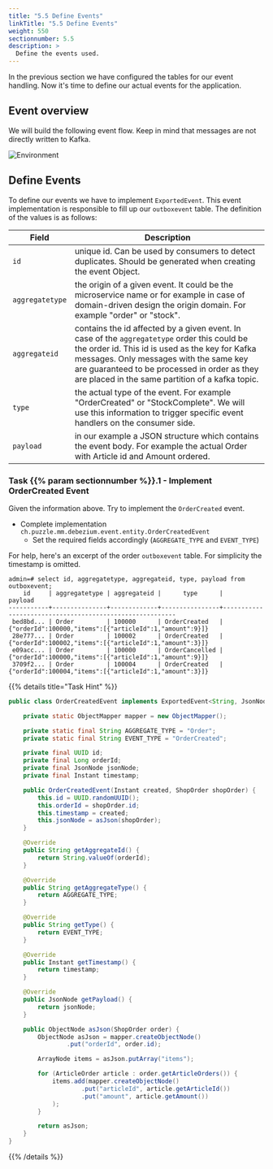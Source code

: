 ```yaml
---
title: "5.5 Define Events"
linkTitle: "5.5 Define Events"
weight: 550
sectionnumber: 5.5
description: >
  Define the events used.
---
```


In the previous section we have configured the tables for our event handling. Now it's time to define our actual events for the application.


## Event overview

We will build the following event flow. Keep in mind that messages are not directly written to Kafka.

![Environment](../../events.png)


## Define Events

To define our events we have to implement `ExportedEvent`. This event implementation is responsible to fill up our `outboxevent` table. The definition of the values is as follows:

Field   | Description
--------|---------------
`id` | unique id. Can be used by consumers to detect duplicates. Should be generated when creating the event Object.
`aggregatetype` | the origin of a given event. It could be the microservice name or for example in case of domain-driven design the origin domain. For example "order" or "stock".
`aggregateid` | contains the id affected by a given event. In case of the `aggregatetype` order this could be the order id. This id is used as the key for Kafka messages. Only messages with the same key are guaranteed to be processed in order as they are placed in the same partition of a kafka topic.
`type` | the actual type of the event. For example "OrderCreated" or "StockComplete". We will use this information to trigger specific event handlers on the consumer side.
`payload` | in our example a JSON structure which contains the event body. For example the actual Order with Article id and Amount ordered.


### Task {{% param sectionnumber %}}.1 - Implement OrderCreated Event

Given the information above. Try to implement the `OrderCreated` event.

* Complete implementation `ch.puzzle.mm.debezium.event.entity.OrderCreatedEvent`
  * Set the required fields accordingly (`AGGREGATE_TYPE` and `EVENT_TYPE`)

For help, here's an excerpt of the order `outboxevent` table. For simplicity the timestamp is omitted.

```
admin=# select id, aggregatetype, aggregateid, type, payload from outboxevent;
    id     | aggregatetype | aggregateid |      type      |                         payload
-----------+---------------+-------------+----------------+---------------------------------------------------------
 bed8bd... | Order         | 100000      | OrderCreated   | {"orderId":100000,"items":[{"articleId":1,"amount":9}]}
 28e777... | Order         | 100002      | OrderCreated   | {"orderId":100002,"items":[{"articleId":1,"amount":3}]}
 e09acc... | Order         | 100000      | OrderCancelled | {"orderId":100000,"items":[{"articleId":1,"amount":9}]}
 3709f2... | Order         | 100004      | OrderCreated   | {"orderId":100004,"items":[{"articleId":1,"amount":3}]}
```


{{% details title="Task Hint" %}}

```java
public class OrderCreatedEvent implements ExportedEvent<String, JsonNode> {

    private static ObjectMapper mapper = new ObjectMapper();

    private static final String AGGREGATE_TYPE = "Order";
    private static final String EVENT_TYPE = "OrderCreated";

    private final UUID id;
    private final Long orderId;
    private final JsonNode jsonNode;
    private final Instant timestamp;

    public OrderCreatedEvent(Instant created, ShopOrder shopOrder) {
        this.id = UUID.randomUUID();
        this.orderId = shopOrder.id;
        this.timestamp = created;
        this.jsonNode = asJson(shopOrder);
    }

    @Override
    public String getAggregateId() {
        return String.valueOf(orderId);
    }

    @Override
    public String getAggregateType() {
        return AGGREGATE_TYPE;
    }

    @Override
    public String getType() {
        return EVENT_TYPE;
    }

    @Override
    public Instant getTimestamp() {
        return timestamp;
    }

    @Override
    public JsonNode getPayload() {
        return jsonNode;
    }

    public ObjectNode asJson(ShopOrder order) {
        ObjectNode asJson = mapper.createObjectNode()
                .put("orderId", order.id);

        ArrayNode items = asJson.putArray("items");

        for (ArticleOrder article : order.getArticleOrders()) {
            items.add(mapper.createObjectNode()
                    .put("articleId", article.getArticleId())
                    .put("amount", article.getAmount())
            );
        }

        return asJson;
    }
}
```
{{% /details %}}
